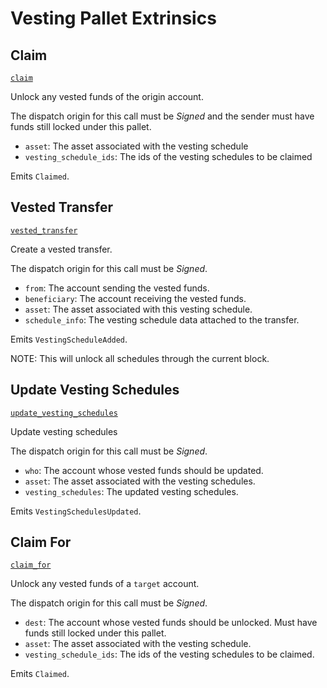 <!-- AUTOMATICALLY GENERATED -->
<!-- Generated at 2022-08-29T23:24:06.444659Z -->

# Vesting Pallet Extrinsics

## Claim

[`claim`](https://dali.devnets.composablefinance.ninja/doc/pallet_vesting/pallet/enum.Call.html#variant.claim)

Unlock any vested funds of the origin account.

The dispatch origin for this call must be *Signed* and the sender must have funds still
locked under this pallet.

* `asset`: The asset associated with the vesting schedule
* `vesting_schedule_ids`: The ids of the vesting schedules to be claimed

Emits `Claimed`.

## Vested Transfer

[`vested_transfer`](https://dali.devnets.composablefinance.ninja/doc/pallet_vesting/pallet/enum.Call.html#variant.vested_transfer)

Create a vested transfer.

The dispatch origin for this call must be *Signed*.

* `from`: The account sending the vested funds.
* `beneficiary`: The account receiving the vested funds.
* `asset`: The asset associated with this vesting schedule.
* `schedule_info`: The vesting schedule data attached to the transfer.

Emits `VestingScheduleAdded`.

NOTE: This will unlock all schedules through the current block.

## Update Vesting Schedules

[`update_vesting_schedules`](https://dali.devnets.composablefinance.ninja/doc/pallet_vesting/pallet/enum.Call.html#variant.update_vesting_schedules)

Update vesting schedules

The dispatch origin for this call must be *Signed*.

* `who`: The account whose vested funds should be updated.
* `asset`: The asset associated with the vesting schedules.
* `vesting_schedules`: The updated vesting schedules.

Emits `VestingSchedulesUpdated`.

## Claim For

[`claim_for`](https://dali.devnets.composablefinance.ninja/doc/pallet_vesting/pallet/enum.Call.html#variant.claim_for)

Unlock any vested funds of a `target` account.

The dispatch origin for this call must be *Signed*.

* `dest`: The account whose vested funds should be unlocked. Must have funds still
  locked under this pallet.
* `asset`: The asset associated with the vesting schedule.
* `vesting_schedule_ids`: The ids of the vesting schedules to be claimed.

Emits `Claimed`.
